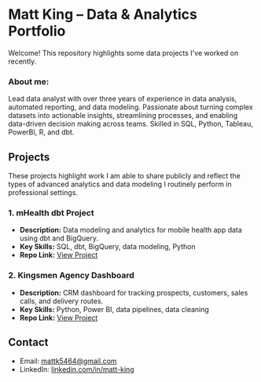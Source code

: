 # Matt King – Data & Analytics Portfolio

Welcome! This repository highlights some data projects I've worked on recently.

### About me:
Lead data analyst with over three years of experience in data analysis, automated reporting, and data modeling. 
Passionate about turning complex datasets into actionable insights, streamlining processes, and enabling data-driven decision making across teams.
Skilled in SQL, Python, Tableau, PowerBI, R, and dbt.

## Projects
These projects highlight work I am able to share publicly and reflect the types of advanced analytics and data modeling I routinely perform in professional settings.

### 1. mHealth dbt Project
- **Description:** Data modeling and analytics for mobile health app data using dbt and BigQuery.
- **Key Skills:** SQL, dbt, BigQuery, data modeling, Python
- **Repo Link:** [View Project](https://github.com/mattking-2/mHealth_dbt)

### 2. Kingsmen Agency Dashboard
- **Description:** CRM dashboard for tracking prospects, customers, sales calls, and delivery routes.
- **Key Skills:** Python,  Power BI, data pipelines, data cleaning
- **Repo Link:** [View Project](https://github.com/mattking-2/kingsmen_agency_project)

## Contact
- Email: mattk5464@gmail.com
- LinkedIn: [linkedin.com/in/matt-king](https://www.linkedin.com/in/matt-king/)
